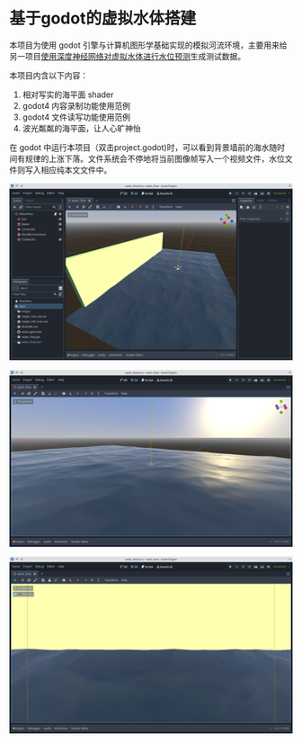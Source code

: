 # 基于godot的虚拟水体搭建

本项目为使用 godot 引擎与计算机图形学基础实现的模拟河流环境，主要用来给另一项目[使用深度神经网络对虚拟水体进行水位预测](https://github.com/ShaoMengou/cnn_height_predict)生成测试数据。

本项目内含以下内容：

1. 相对写实的海平面 shader
2. godot4 内容录制功能使用范例
3. godot4 文件读写功能使用范例
4. 波光粼粼的海平面，让人心旷神怡

在 godot 中运行本项目（双击project.godot)时，可以看到背景墙前的海水随时间有规律的上涨下落。文件系统会不停地将当前图像帧写入一个视频文件，水位文件则写入相应纯本文文件中。

![背景墙与海平面](screenshots/背景墙与海平面.png)

![波光粼粼的汪洋大海](screenshots/波光粼粼的汪洋大海.png)

![摄像机截图](screenshots/摄像机截图.png)
